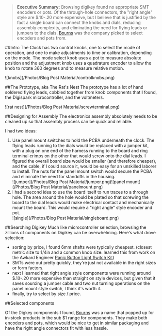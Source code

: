 >**Executive Summary:** Browsing digikey found no appropriate SMT encoders or pots. Of the through-hole connectors, the "right angle" style are $.10-.20 more expensive, but I believe that is justified by the fact a single board can connect the knobs and dials, reducing assembly complexity, and eliminating the need for flying leads or jumpers to the dials. [Bourns](http://www.bourns.com/Products.aspx) was the company picked to select encoders and pots from.

##Intro
The Clock has two control knobs, one to select the mode of operation, and one to make adjustments to time or calibration, depending on the mode. The mode select knob uses a pot to measure absolute position and the adjustment knob uses a quadrature encoder to allow the knob to rotate 360 degrees and to measure relative motion.

![knobs](/Photos/Blog Post Material/controlknobs.png)

##The Prototype, aka The Rat's Nest
The prototype has a lot of hand soldered flying leads, cobbled together from knob components that I found, the Digispark microcontroller, and the voltmeters.

![rat nest](/Photos/Blog Post Material/screwterminal.png)

##Designing for Assembly
The electronics assembly absolutely needs to be cleaned up so that assembly process can be quick and reliable.

I had two ideas:

1. Use panel mount switches to hold the PCBA underneath the clock. The flying leads running to the dials would be replaced with a jumper kit, with a plug on one end of the harness running to the board and ring terminal crimps on the other that would screw onto the dial leads. I figured the overall board size would be smaller (and therefore cheaper), and the cable, if I could source it, would be easy for an unskilled laborer to install. The nuts for the panel mount switch would secure the PCBA and eliminate the need for standoffs in the housing.<br>![jumper](/Photos/Blog Post Material/jumper.png)![panel mount](/Photos/Blog Post Material/panelmount.png)
2. I had a second idea to use the board itself to run traces to a through hole. The area around the hole would be plated so that screwing the board to the dial leads would make electrical contact and mechanically mount the board. This would require a "right angle" style encoder and pot. <br>![single](/Photos/Blog Post Material/singleboard.png)

##Searching Digikey
Much like microcontroller selection, browsing the zillions of components on Digikey can be overwhelming. Here's what drove selection:

- sorting by price, I found 6mm shafts were typically cheapest. (closest metric size to 1/4in and a common knob size. learned this from work on the Awkard Engineer [Panic Button Light Switch Kit](http://www.awkwardengineer.com/collections/stuff/products/panic-button-limited-edition))
- SMTs were out pretty quickly, they're just not available in the right sizes or form factors.
- next I learned that right angle style components were running around $.10-.20 more expensive than straight on style devices, but given that it saves sourcing a jumper cable and two nut turning operations on the panel mount style switch, I think it's worth it.
- finally, try to select by size / price.

##Selected components

Of the Digkey components I found, [Bourns](http://www.bourns.com/Products.aspx) was a name that popped up for in-stock products in the sub $1 range for components. They make both encoders and pots, which would be nice to get in similar packaging and have the right angle connectors fit with less hassle.
